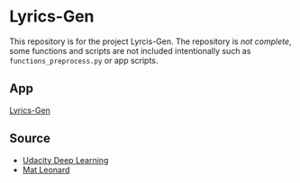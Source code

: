# Lyrics-Gen
This repository is for the project Lyrcis-Gen. The repository is *not complete*, some functions and scripts are not included intentionally such as `functions_preprocess.py` or app scripts.

## App
[Lyrics-Gen](www.lyrics-gen.com)

## Source
- [Udacity Deep Learning](https://github.com/udacity/deep-learning)  
- [Mat Leonard](https://github.com/mcleonard)
